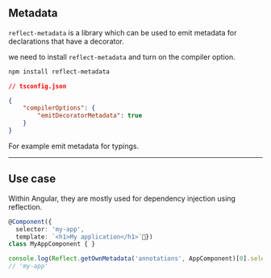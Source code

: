 ## Metadata

`reflect-metadata` is a library which can be used to emit metadata for declarations that have a decorator.

we need to install `reflect-metadata` and turn on the compiler option.

```bash
npm install reflect-metadata
```

```json
// tsconfig.json

{
    "compilerOptions": {
        "emitDecoratorMetadata": true
    }
}
```

For example emit metadata for typings.

---

## Use case

Within Angular, they are mostly used for dependency injection using reflection.

```typescript
@Component({
  selector: 'my-app',
  template: `<h1>My application</h1>`})
class MyAppComponent { }
```

```typescript
console.log(Reflect.getOwnMetadata('annotations', AppComponent)[0].selector);
// 'my-app'
```
